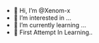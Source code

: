 - 👋 Hi, I’m @Xenom-x
- 👀 I’m interested in ...
- 🌱 I’m currently learning ...
- 🏅 First Attempt In Learning..

<!---
Xenom-x/Xenom-x is a ✨ special ✨ repository because its `README.md` (this file) appears on your GitHub profile.
You can click the Preview link to take a look at your changes.
--->
